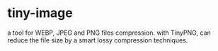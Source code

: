# tiny-image
a tool for WEBP, JPEG and PNG files compression. with TinyPNG, can reduce the file size by a smart lossy compression techniques.
